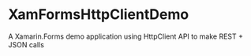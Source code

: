 # XamFormsHttpClientDemo
A Xamarin.Forms demo application using HttpClient API to make REST + JSON calls
